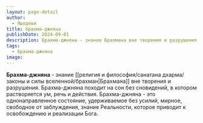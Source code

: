 ```yaml
---
layout: page-detail
author:
  - Яшодеви
title: брахма-джняна
publishDate: 2024-09-01
description: Брахма-джняна - знание Брахмана вне творения и разрушения. Брахма-джняна походит на сон без сновидений, в котором растворяется ум, речь и действия. Брахма-джняна - это однонаправленное состояние, удерживаемое без усилий, мирное, свободное от заблуждения, знание Реальности, которое приводит к освобождению и реализации Бога.
tags:
  - брахма-джняна
image:
---
```

**Брахма-джняна** - знание [[религия и философия/санатана дхарма/законы и силы вселенной/брахман|Брахмана]] вне творения и разрушения. Брахма-джняна походит на сон без сновидений, в котором растворяется ум, речь и действия. Брахма-джняна - это однонаправленное состояние, удерживаемое без усилий, мирное, свободное от заблуждения, знание Реальности, которое приводит к освобождению и реализации Бога.

